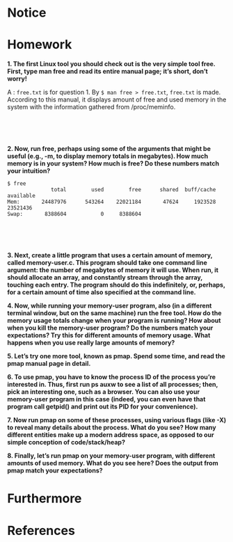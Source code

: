 
# Notice

# Homework

**1. The first Linux tool you should check out is the very simple tool free. First, type man free and read its entire manual page; it’s short, don’t worry!**

A : `free.txt` is for question 1. By `$ man free > free.txt`, `free.txt` is made. According to this manual, it displays amount of free and used memory in the system with the information gathered from /proc/meminfo.

<br><br><br>

**2. Now, run free, perhaps using some of the arguments that might be useful (e.g., -m, to display memory totals in megabytes). How much memory is in your system? How much is free? Do these numbers match your intuition?**

  ```
  $ free
                total        used        free      shared  buff/cache   available
  Mem:       24487976      543264    22021184       47624     1923528    23521436
  Swap:       8388604           0     8388604

  ```

<br><br><br>

**3. Next, create a little program that uses a certain amount of memory, called memory-user.c. This program should take one command line argument: the number of megabytes of memory it will use. When run, it should allocate an array, and constantly stream through the array, touching each entry. The program should do this indefinitely, or, perhaps, for a certain amount of time also specified at the command line.**

**4. Now, while running your memory-user program, also (in a different terminal window, but on the same machine) run the free tool. How do the memory usage totals change when your program is running? How about when you kill the memory-user program? Do the numbers match your expectations? Try this for different amounts of memory usage. What happens when you use really large amounts of memory?**

**5. Let’s try one more tool, known as pmap. Spend some time, and read the pmap manual page in detail.**

**6. To use pmap, you have to know the process ID of the process you’re interested in. Thus, first run ps auxw to see a list of all processes; then, pick an interesting one, such as a browser. You can also use your memory-user program in this case (indeed, you can even have that program call getpid() and print out its PID for your convenience).**

**7. Now run pmap on some of these processes, using various flags (like -X) to reveal many details about the process. What do you see? How many different entities make up a modern address space, as opposed to our simple conception of code/stack/heap?**

**8. Finally, let’s run pmap on your memory-user program, with different amounts of used memory. What do you see here? Does the output from pmap match your expectations?**

# Furthermore

# References
